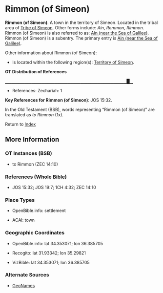 # Rimmon (of Simeon)
**Rimmon (of Simeon)**. 
A town in the territory of Simeon. 
Located in the tribal area of [Tribe of Simeon](../../../groups/md/acai/Simeon.md). 
Other forms include: 
*Ain*, *Remmon*, *Rimmon*. 
Rimmon (of Simeon) is also referred to as: 
[Ain (near the Sea of Galilee)](Ain.md). 
Rimmon (of Simeon) is a subentry. The primary entry is 
[Ain (near the Sea of Galilee)](Ain.md). 




Other information about Rimmon (of Simeon):


* Is located within the following region(s): 
[Territory of Simeon](TerritoryOfSimeon.md). 


**OT Distribution of References**

▁▁▁▁▁▁▁▁▁▁▁▁▁▁▁▁▁▁▁▁▁▁▁▁▁▁▁▁▁▁▁▁▁▁▁▁▁█▁
* References: Zechariah: 1



**Key References for Rimmon (of Simeon)**: 
JOS 15:32. 


In the Old Testament (BSB), words representing “Rimmon (of Simeon)” are translated as 
*to Rimmon* (1x). 




Return to [Index](00-Index.md)

## More Information

### OT Instances (BSB)

* to Rimmon (ZEC 14:10)



### References (Whole Bible)

* JOS 15:32; JOS 19:7; 1CH 4:32; ZEC 14:10


### Place Types

* OpenBible.info: settlement

* ACAI: town



### Geographic Coordinates

* OpenBible.info: lat 34.353071; lon 36.385705

* Recogito: lat 31.93342; lon 35.29821

* VizBible: lat 34.353071; lon 36.385705



### Alternate Sources

* [GeoNames](http://sws.geonames.org/282234)



